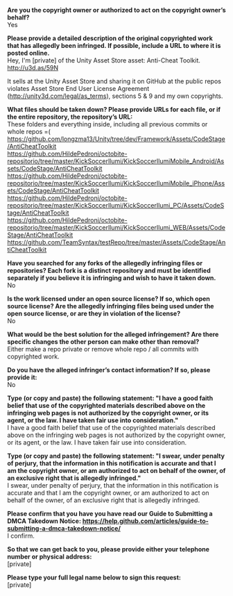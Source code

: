 **Are you the copyright owner or authorized to act on the copyright owner’s behalf?**  
Yes

**Please provide a detailed description of the original copyrighted work that has allegedly been infringed. If possible, include a URL to where it is posted online.**  
Hey, I'm [private] of the Unity Asset Store asset: Anti-Cheat Toolkit.
http://u3d.as/59N

It sells at the Unity Asset Store and sharing it on GitHub at the public repos violates Asset Store End User License Agreement (http://unity3d.com/legal/as_terms), sections 5 & 9 and my own copyrights.

**What files should be taken down? Please provide URLs for each file, or if the entire repository, the repository’s URL:**  
These folders and everything inside, including all previous commits or whole repos =(  
https://github.com/longzma13/Unity/tree/dev/Framework/Assets/CodeStage/AntiCheatToolkit  
https://github.com/HildePedroni/octobite-repositorio/tree/master/KickSoccerIlumi/KickSoccerIlumiMobile_Android/Assets/CodeStage/AntiCheatToolkit  
https://github.com/HildePedroni/octobite-repositorio/tree/master/KickSoccerIlumi/KickSoccerIlumiMobile_iPhone/Assets/CodeStage/AntiCheatToolkit  
https://github.com/HildePedroni/octobite-repositorio/tree/master/KickSoccerIlumi/KickSoccerIlumi_PC/Assets/CodeStage/AntiCheatToolkit  
https://github.com/HildePedroni/octobite-repositorio/tree/master/KickSoccerIlumi/KickSoccerIlumi_WEB/Assets/CodeStage/AntiCheatToolkit  
https://github.com/TeamSyntax/testRepo/tree/master/Assets/CodeStage/AntiCheatToolkit  

**Have you searched for any forks of the allegedly infringing files or repositories? Each fork is a distinct repository and must be identified separately if you believe it is infringing and wish to have it taken down.**  
No

**Is the work licensed under an open source license? If so, which open source license? Are the allegedly infringing files being used under the open source license, or are they in violation of the license?**  
No

**What would be the best solution for the alleged infringement? Are there specific changes the other person can make other than removal?**  
Either make a repo private or remove whole repo / all commits with copyrighted work.

**Do you have the alleged infringer’s contact information? If so, please provide it:**  
No

**Type (or copy and paste) the following statement: "I have a good faith belief that use of the copyrighted materials described above on the infringing web pages is not authorized by the copyright owner, or its agent, or the law. I have taken fair use into consideration."**  
I have a good faith belief that use of the copyrighted materials described above on the infringing web pages is not authorized by the copyright owner, or its agent, or the law. I have taken fair use into consideration.

**Type (or copy and paste) the following statement: "I swear, under penalty of perjury, that the information in this notification is accurate and that I am the copyright owner, or am authorized to act on behalf of the owner, of an exclusive right that is allegedly infringed."**  
I swear, under penalty of perjury, that the information in this notification is accurate and that I am the copyright owner, or am authorized to act on behalf of the owner, of an exclusive right that is allegedly infringed.

**Please confirm that you have you have read our Guide to Submitting a DMCA Takedown Notice: https://help.github.com/articles/guide-to-submitting-a-dmca-takedown-notice/**  
I confirm.

**So that we can get back to you, please provide either your telephone number or physical address:**  
[private]  

**Please type your full legal name below to sign this request:**  
[private]  
